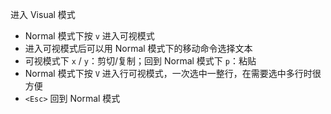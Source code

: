 进入 Visual 模式
- Normal 模式下按  `v`  进入可视模式
- 进入可视模式后可以用 Normal 模式下的移动命令选择文本
- 可视模式下  `x` / `y`：剪切/复制；回到 Normal 模式下  `p`：粘贴
- Normal 模式下按  `V`  进入行可视模式，一次选中一整行，在需要选中多行时很方便
- `<Esc>`  回到 Normal 模式
